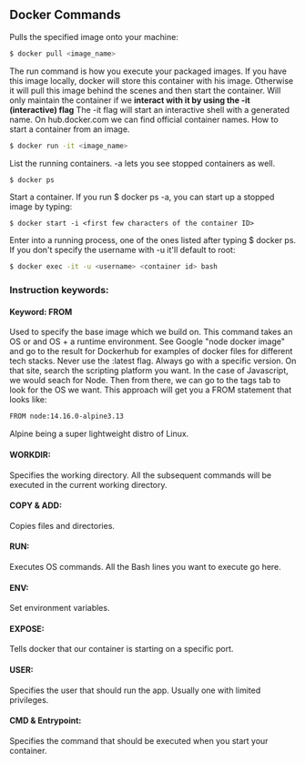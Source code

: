 ## Docker Commands

Pulls the specified image onto your machine:
```bash
$ docker pull <image_name>
```      
   
     
The run command is how you execute your packaged images.
If you have this image locally, docker will store this container with his image.
Otherwise it will pull this image behind the scenes and then start the container.
Will only maintain the container if we **interact with it by using the -it (interactive) flag**
The -it flag will start an interactive shell with a generated name.
On hub.docker.com we can find official container names. 
How to start a container from an image.
```bash
$ docker run -it <image_name> 
```    
  
List the running containers. -a lets you see stopped containers as well.  
```bash
$ docker ps 
```  
  
Start a container. If you run $ docker ps -a, you can start up a stopped image by typing:
```bach
$ docker start -i <first few characters of the container ID>
```  
  
  Enter into a running process, one of the ones listed after typing $ docker ps. If you don't specify the username with -u it'll default to root:
  ```bash
  $ docker exec -it -u <username> <container id> bash
  ```
### Instruction keywords:

#### Keyword: FROM
Used to specify the base image which we build on.
This command takes an OS or and OS + a runtime environment. 
See Google "node docker image" and go to the result for Dockerhub for examples of docker files for different tech stacks. 
Never use the :latest flag. Always go with a specific version. 
On that site, search the scripting platform you want. In the case of Javascript, we would seach for Node.
Then from there, we can go to the tags tab to look for the OS we want. This approach will get you a FROM statement that looks like:  
```bash
FROM node:14.16.0-alpine3.13
```
Alpine being a super lightweight distro of Linux. 


#### WORKDIR:   
Specifies the working directory. All the subsequent commands will be executed in the current working directory. 
#### COPY & ADD:   
Copies files and directories.
#### RUN:   
Executes OS commands. All the Bash lines you want to execute go here.
#### ENV:   
Set environment variables.
#### EXPOSE:  
Tells docker that our container is starting on a specific port.
#### USER:  
Specifies the user that should run the app. Usually one with limited privileges.
#### CMD & Entrypoint:  
Specifies the command that should be executed when you start your container.

